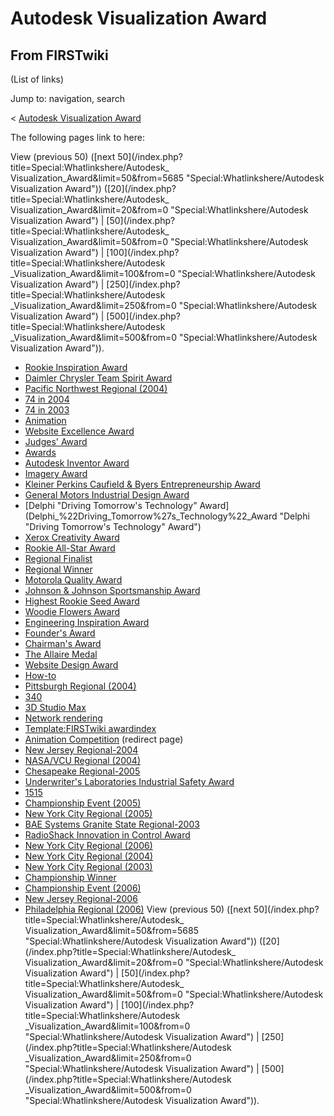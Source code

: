 # Autodesk Visualization Award

## From FIRSTwiki

(List of links)

Jump to: navigation, search

< [Autodesk Visualization Award](/index.php?title=Autodesk_Visualization_Award&redirect=no "Autodesk
Visualization Award")

The following pages link to here:

View (previous 50) ([next 50](/index.php?title=Special:Whatlinkshere/Autodesk_
Visualization_Award&limit=50&from=5685 "Special:Whatlinkshere/Autodesk
Visualization Award")) ([20](/index.php?title=Special:Whatlinkshere/Autodesk_
Visualization_Award&limit=20&from=0 "Special:Whatlinkshere/Autodesk
Visualization Award") | [50](/index.php?title=Special:Whatlinkshere/Autodesk_
Visualization_Award&limit=50&from=0 "Special:Whatlinkshere/Autodesk
Visualization Award") | [100](/index.php?title=Special:Whatlinkshere/Autodesk
_Visualization_Award&limit=100&from=0 "Special:Whatlinkshere/Autodesk
Visualization Award") | [250](/index.php?title=Special:Whatlinkshere/Autodesk
_Visualization_Award&limit=250&from=0 "Special:Whatlinkshere/Autodesk
Visualization Award") | [500](/index.php?title=Special:Whatlinkshere/Autodesk
_Visualization_Award&limit=500&from=0 "Special:Whatlinkshere/Autodesk
Visualization Award")).

- [Rookie Inspiration Award](Rookie_Inspiration_Award "Rookie Inspiration Award")
- [Daimler Chrysler Team Spirit Award](Daimler_Chrysler_Team_Spirit_Award "Daimler Chrysler Team Spirit Award")
- [Pacific Northwest Regional (2004)](Pacific_Northwest_Regional_%282004%29 "Pacific Northwest Regional \(2004\)")
- [74 in 2004](74_in_2004 "74 in 2004")
- [74 in 2003](74_in_2003 "74 in 2003")
- [Animation](Animation "Animation")
- [Website Excellence Award](Website_Excellence_Award "Website Excellence Award")
- [Judges' Award](Judges%27_Award "Judges' Award")
- [Awards](Awards "Awards")
- [Autodesk Inventor Award](Autodesk_Inventor_Award "Autodesk Inventor Award")
- [Imagery Award](Imagery_Award "Imagery Award")
- [Kleiner Perkins Caufield & Byers Entrepreneurship Award](Kleiner_Perkins_Caufield_%26_Byers_Entrepreneurship_Award "Kleiner Perkins Caufield & Byers Entrepreneurship Award")
- [General Motors Industrial Design Award](General_Motors_Industrial_Design_Award "General Motors Industrial Design Award")
- [Delphi "Driving Tomorrow's Technology" Award](Delphi_%22Driving_Tomorrow%27s_Technology%22_Award "Delphi "Driving Tomorrow's Technology" Award")
- [Xerox Creativity Award](Xerox_Creativity_Award "Xerox Creativity Award")
- [Rookie All-Star Award](Rookie_All-Star_Award "Rookie All-Star Award")
- [Regional Finalist](Regional_Finalist "Regional Finalist")
- [Regional Winner](Regional_Winner "Regional Winner")
- [Motorola Quality Award](Motorola_Quality_Award "Motorola Quality Award")
- [Johnson & Johnson Sportsmanship Award](Johnson_%26_Johnson_Sportsmanship_Award "Johnson & Johnson Sportsmanship Award")
- [Highest Rookie Seed Award](Highest_Rookie_Seed_Award "Highest Rookie Seed Award")
- [Woodie Flowers Award](Woodie_Flowers_Award "Woodie Flowers Award")
- [Engineering Inspiration Award](Engineering_Inspiration_Award "Engineering Inspiration Award")
- [Founder's Award](Founder%27s_Award "Founder's Award")
- [Chairman's Award](Chairman%27s_Award "Chairman's Award")
- [The Allaire Medal](The_Allaire_Medal "The Allaire Medal")
- [Website Design Award](Website_Design_Award "Website Design Award")
- [How-to](How-to "How-to")
- [Pittsburgh Regional (2004)](Pittsburgh_Regional_%282004%29 "Pittsburgh Regional \(2004\)")
- [340](340 "340")
- [3D Studio Max](3D_Studio_Max "3D Studio Max")
- [Network rendering](Network_rendering "Network rendering")
- [Template:FIRSTwiki awardindex](Template:FIRSTwiki_awardindex "Template:FIRSTwiki awardindex")
- [Animation Competition](/index.php?title=Animation_Competition&redirect=no "Animation Competition") (redirect page)
- [New Jersey Regional-2004](New_Jersey_Regional-2004 "New Jersey Regional-2004")
- [NASA/VCU Regional (2004)](NASA/VCU_Regional_%282004%29 "NASA/VCU Regional \(2004\)")
- [Chesapeake Regional-2005](Chesapeake_Regional-2005 "Chesapeake Regional-2005")
- [Underwriter's Laboratories Industrial Safety Award](Underwriter%27s_Laboratories_Industrial_Safety_Award "Underwriter's Laboratories Industrial Safety Award")
- [1515](1515 "1515")
- [Championship Event (2005)](Championship_Event_%282005%29 "Championship Event \(2005\)")
- [New York City Regional (2005)](New_York_City_Regional_%282005%29 "New York City Regional \(2005\)")
- [BAE Systems Granite State Regional-2003](BAE_Systems_Granite_State_Regional-2003 "BAE Systems Granite State Regional-2003")
- [RadioShack Innovation in Control Award](RadioShack_Innovation_in_Control_Award "RadioShack Innovation in Control Award")
- [New York City Regional (2006)](New_York_City_Regional_%282006%29 "New York City Regional \(2006\)")
- [New York City Regional (2004)](New_York_City_Regional_%282004%29 "New York City Regional \(2004\)")
- [New York City Regional (2003)](New_York_City_Regional_%282003%29 "New York City Regional \(2003\)")
- [Championship Winner](Championship_Winner "Championship Winner")
- [Championship Event (2006)](Championship_Event_%282006%29 "Championship Event \(2006\)")
- [New Jersey Regional-2006](New_Jersey_Regional-2006 "New Jersey Regional-2006")
- [Philadelphia Regional (2006)](Philadelphia_Regional_%282006%29 "Philadelphia Regional \(2006\)") View (previous 50) ([next 50](/index.php?title=Special:Whatlinkshere/Autodesk_
  Visualization_Award&limit=50&from=5685 "Special:Whatlinkshere/Autodesk
  Visualization Award")) ([20](/index.php?title=Special:Whatlinkshere/Autodesk_
  Visualization_Award&limit=20&from=0 "Special:Whatlinkshere/Autodesk
  Visualization Award") | [50](/index.php?title=Special:Whatlinkshere/Autodesk_
  Visualization_Award&limit=50&from=0 "Special:Whatlinkshere/Autodesk
  Visualization Award") | [100](/index.php?title=Special:Whatlinkshere/Autodesk
  _Visualization_Award&limit=100&from=0 "Special:Whatlinkshere/Autodesk
  Visualization Award") | [250](/index.php?title=Special:Whatlinkshere/Autodesk
  _Visualization_Award&limit=250&from=0 "Special:Whatlinkshere/Autodesk
  Visualization Award") | [500](/index.php?title=Special:Whatlinkshere/Autodesk
  _Visualization_Award&limit=500&from=0 "Special:Whatlinkshere/Autodesk
  Visualization Award")).
